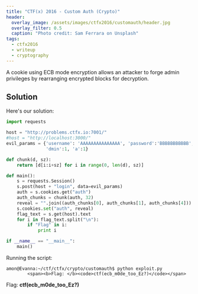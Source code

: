 ```yaml
---
title: "CTF(x) 2016 - Custom Auth (Crypto)"
header:
  overlay_image: /assets/images/ctfx2016/customauth/header.jpg
  overlay_filter: 0.5
  caption: "Photo credit: Sam Ferrara on Unsplash"
tags:
  - ctfx2016
  - writeup
  - cryptography
---
```


A cookie using ECB mode encryption allows an attacker to forge admin privileges
by rearranging encrypted blocks for decryption.

## Solution

Here's our solution:

```python
import requests

host = "http://problems.ctfx.io:7001/"
#host = "http://localhost:3000/"
evil_params = {'username': 'AAAAAAAAAAAAAAA', 'password':'BBBBBBBBBBB',
               'dmin':1, 'a':1}

def chunk(d, sz):
    return [d[i:i+sz] for i in range(0, len(d), sz)]

def main():
    s = requests.Session()
    s.post(host + "login", data=evil_params)
    auth = s.cookies.get("auth")
    auth_chunks = chunk(auth, 32)
    reveal = "".join((auth_chunks[0], auth_chunks[1], auth_chunks[4]))
    s.cookies.set("auth", reveal)
    flag_text = s.get(host).text
    for i in flag_text.split("\n"):
        if "Flag" in i:
            print i

if __name__ == "__main__":
    main()
```

Running the script:

```shell
amon@Evanna:~/ctf/ctfx/crypto/customauth$ python exploit.py
        <span><b>Flag: </b><code>ctf(ecb_m0de_too_Ez?)</code></span>
```


Flag: **ctf(ecb\_m0de\_too\_Ez?)**
